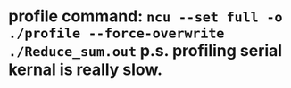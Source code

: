 # profile command: `ncu --set full -o ./profile --force-overwrite ./Reduce_sum.out` p.s. profiling serial kernal is really slow.